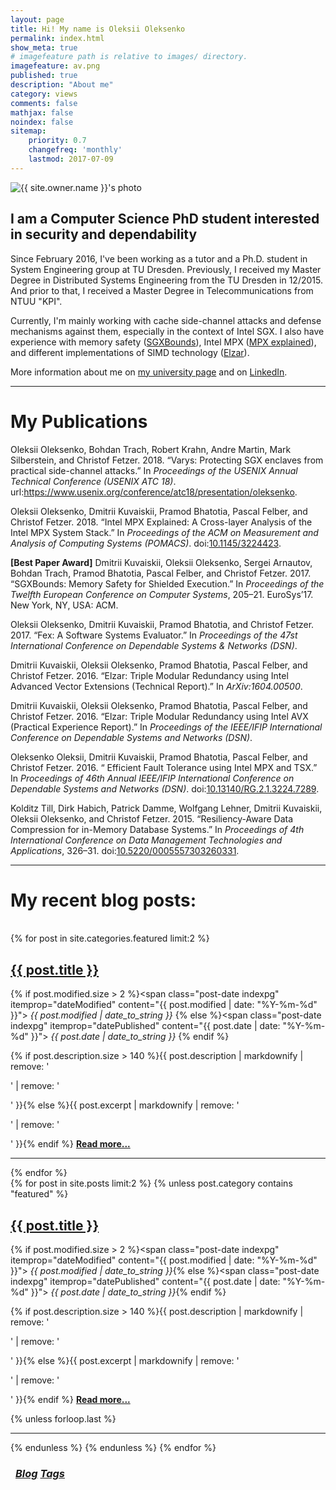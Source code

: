 ```yaml
---
layout: page
title: Hi! My name is Oleksii Oleksenko
permalink: index.html
show_meta: true
# imagefeature path is relative to images/ directory.
imagefeature: av.png
published: true
description: "About me"
category: views
comments: false
mathjax: false
noindex: false
sitemap:
    priority: 0.7
    changefreq: 'monthly'
    lastmod: 2017-07-09
---
```


<div class="post-author text-center">                       
            <img src="{{ site.urlimg }}{{ site.owner.avatar }}" alt="{{ site.owner.name }}'s photo" itemprop="image" class="post-avatar img-circle img-responsive"/> 
<span class="social-icons" style="padding-top: 10px; padding-bottom: 1px;">
<a href="{{ site.url }}/cv" title="Curriculum Vitae" class="social-icons"><i class="iconm iconm-profile" style="vertical-align: top;"></i></a>
<a href="{{ site.url }}/about/publications/" class="social-icons" title="Publications"><i class="iconm iconm-file-pdf"></i></a>
<a href="{{ site.owner.linkedin }}" class="social-icons" title="LinkedIn profile"><i class="iconm iconm-linkedin2"></i></a>
</span>
</div>


## I am a Computer Science PhD student interested in security and dependability

Since February 2016, I've been working as a tutor and a Ph.D. student in System Engineering group at TU Dresden. Previously, I received my Master Degree in  Distributed Systems Engineering from the TU Dresden in 12/2015. And prior to that, I received a Master Degree in Telecommunications from NTUU "KPI". 

Currently, I'm mainly working with cache side-channel attacks and defense mechanisms against them, especially in the context of Intel SGX.
I also have experience with memory safety ([SGXBounds](http://dl.acm.org/citation.cfm?id=3064192)), Intel MPX ([MPX explained](https://intel-mpx.github.io/)), and different implementations of SIMD technology ([Elzar](http://se.inf.tu-dresden.de/pubs/papers/Kuvaiskii2016elzarTechReport.pdf)).

More information about me on [my university page](https://tu-dresden.de/die_tu_dresden/fakultaeten/fakultaet_informatik/sysa/se/team/people/o_oleksenko) and on [LinkedIn](https://www.linkedin.com/in/oleksiioleksenko).

---

# My Publications

<div id="ref-varys2018">
<p> Oleksii Oleksenko, Bohdan Trach, Robert Krahn, Andre Martin, Mark Silberstein, and Christof Fetzer. 2018. “Varys: Protecting SGX enclaves from practical side-channel attacks.” In <em>Proceedings of the USENIX Annual Technical Conference (USENIX ATC 18)</em>. url:<a href="https://www.usenix.org/conference/atc18/presentation/oleksenko">https://www.usenix.org/conference/atc18/presentation/oleksenko</a>.</p>
</div>

<div id="ref-mpx2018">
<p> Oleksii Oleksenko, Dmitrii Kuvaiskii, Pramod Bhatotia, Pascal Felber, and Christof Fetzer. 2018. “Intel MPX Explained: A Cross-layer Analysis of the Intel MPX System Stack.” In <em>Proceedings of the ACM on Measurement and Analysis of Computing Systems (POMACS)</em>. doi:<a href="https://doi.org/10.1145/3224423">10.1145/3224423</a>.</p>
</div>

<div id="ref-sgxbounds2017">
<p> <b>[Best Paper Award]</b> Dmitrii Kuvaiskii, Oleksii Oleksenko, Sergei Arnautov, Bohdan Trach, Pramod Bhatotia, Pascal Felber, and Christof Fetzer. 2017. “SGXBounds: Memory Safety for Shielded Execution.” In <em>Proceedings of the Twelfth European Conference on Computer Systems</em>, 205–21. EuroSys’17. New York, NY, USA: ACM.</p>
</div>

<div id="ref-fex2017">
<p>Oleksii Oleksenko, Dmitrii Kuvaiskii, Pramod Bhatotia, and Christof Fetzer. 2017. “Fex: A Software Systems Evaluator.” In <em>Proceedings of the 47st International Conference on Dependable Systems &amp; Networks (DSN)</em>.</p>
</div>

<div id="ref-Kuvaiskii2016elzarTechReport">
<p>Dmitrii Kuvaiskii, Oleksii Oleksenko, Pramod Bhatotia, Pascal Felber, and Christof Fetzer. 2016. “Elzar: Triple Modular Redundancy using Intel Advanced Vector Extensions (Technical Report).” In <em>ArXiv:1604.00500</em>.</p>
</div>

<div id="ref-Kuvaiskii2016elzar">
<p>Dmitrii Kuvaiskii, Oleksii Oleksenko, Pramod Bhatotia, Pascal Felber, and Christof Fetzer. 2016. “Elzar: Triple Modular Redundancy using Intel AVX (Practical Experience Report).” In <em>Proceedings of the IEEE/IFIP International Conference on Dependable Systems and Networks (DSN)</em>.</p>
</div>


<div id="ref-Oleksenko2016dsnFastAbstract">
<p>Oleksenko Oleksii, Dmitrii Kuvaiskii, Pramod Bhatotia, Pascal Felber, and Christof Fetzer. 2016. “ Efficient Fault Tolerance using Intel MPX and TSX.” In <em>Proceedings of 46th Annual IEEE/IFIP International Conference on Dependable Systems and Networks (DSN)</em>. doi:<a href="https://doi.org/10.13140/RG.2.1.3224.7289">10.13140/RG.2.1.3224.7289</a>.</p>
</div>

<div id="ref-Kolditz2015">
<p>Kolditz Till, Dirk Habich, Patrick Damme, Wolfgang Lehner, Dmitrii Kuvaiskii, Oleksii Oleksenko, and Christof Fetzer. 2015. “Resiliency-Aware Data Compression for in-Memory Database Systems.” In <em>Proceedings of 4th International Conference on Data Management Technologies and Applications</em>, 326–31. doi:<a href="https://doi.org/10.5220/0005557303260331">10.5220/0005557303260331</a>.</p>
</div>

---


# My recent blog posts:

<br/>

<div class="posts">
  {% for post in site.categories.featured limit:2 %}
  <div class="post">
    <h2 class="post-title">
      <a href="{{ site.url }}{{ post.url }}">
        {{ post.title }}
      </a>
    </h2>

  {% if post.modified.size > 2 %}<span class="post-date indexpg" itemprop="dateModified" content="{{ post.modified | date: "%Y-%m-%d" }}"><i class="fa fa-edit" title="Last updated"> {{ post.modified | date_to_string }}</i> <a href="{{ site.url }}/featured" title="Featured posts"><i class="fa fa-paperclip" title="Featured" class="social-icons"></i></a></span>{% else %}<span class="post-date indexpg" itemprop="datePublished" content="{{ post.date | date: "%Y-%m-%d" }}"><i class="fa fa-calendar" title="Date published"> {{ post.date | date_to_string }}</i> <a href="{{ site.url }}/featured" title="Featured posts"><i class="fa fa-paperclip" title="Featured" class="social-icons"></i></a></span>{% endif %}

 {% if post.description.size > 140 %}{{ post.description | markdownify | remove: '<p>' | remove: '</p>' }}{% else %}{{ post.excerpt | markdownify | remove: '<p>' | remove: '</p>' }}{% endif %} <a href="{{ site.url }}{{ post.url }}" title="Read more"><strong>Read more...</strong></a>
  </div>
  <hr class="transp">
  {% endfor %}
</div>

<div class="posts">
  {% for post in site.posts limit:2 %}
  {% unless post.category contains "featured" %}
  <div class="post">
    <h2 class="post-title">
      <a href="{{ site.url }}{{ post.url }}">
        {{ post.title }}
      </a>
    </h2>

  {% if post.modified.size > 2 %}<span class="post-date indexpg" itemprop="dateModified" content="{{ post.modified | date: "%Y-%m-%d" }}"><i class="fa fa-edit" title="Last updated"> {{ post.modified | date_to_string }}</i></span>{% else %}<span class="post-date indexpg" itemprop="datePublished" content="{{ post.date | date: "%Y-%m-%d" }}"><i class="fa fa-calendar" title="Date published"> {{ post.date | date_to_string }}</i></span>{% endif %}

 {% if post.description.size > 140 %}{{ post.description | markdownify | remove: '<p>' | remove: '</p>' }}{% else %}{{ post.excerpt | markdownify | remove: '<p>' | remove: '</p>' }}{% endif %} <a href="{{ site.url }}{{ post.url }}" title="Read more"><strong>Read more...</strong></a>
  </div>
  {% unless forloop.last %}<hr class="transp">{% endunless %}
  {% endunless %}
  {% endfor %}
</div>
<h3 class="post-title">
<div class="pagination" style="margin: 0.5rem;">
    <a class="pagination-item older" href="{{ site.url }}/blog"><i class="fa fa-edit"> Blog</i></a>
    <a class="pagination-item newer" href="{{ site.url }}/tags"><i class="fa fa-tags"> Tags</i></a>
</div>
</h3>
